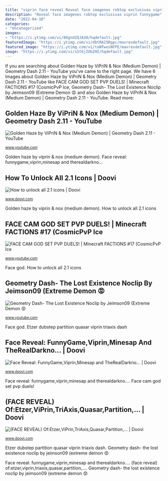 ```yaml
---
title: "viprin face reveal Reveal face imagenes robtop exclusivas viprin funnygame"
description: "Reveal face imagenes robtop exclusivas viprin funnygame"
date: "2022-04-10"
categories:
- "Uncategorized"
images:
- "https://i.ytimg.com/vi/8OgndZQJA30/hqdefault.jpg"
featuredImage: "https://i.ytimg.com/vi/dbtRA25Rgpc/maxresdefault.jpg"
featured_image: "https://i.ytimg.com/vi/toWTwosNFPE/maxresdefault.jpg"
image: "https://i.ytimg.com/vi/sSt6jZUbZHI/hqdefault.jpg"
---
```


If you are searching about Golden Haze by ViPriN &amp; Nox (Medium Demon) | Geometry Dash 2.11 - YouTube you've came to the right page. We have 6 Images about Golden Haze by ViPriN &amp; Nox (Medium Demon) | Geometry Dash 2.11 - YouTube like FACE CAM GOD SET PVP DUELS! | Minecraft FACTIONS #17 (CosmicPvP Ice, Geometry Dash- The Lost Existence Noclip by Jeimson09 (Extreme Demon 😡 and also Golden Haze by ViPriN &amp; Nox (Medium Demon) | Geometry Dash 2.11 - YouTube. Read more:

## Golden Haze By ViPriN &amp; Nox (Medium Demon) | Geometry Dash 2.11 - YouTube

![Golden Haze by ViPriN &amp; Nox (Medium Demon) | Geometry Dash 2.11 - YouTube](https://i.ytimg.com/vi/8gk2MaJh-Y0/maxresdefault.jpg "Geometry dash- the lost existence noclip by jeimson09 (extreme demon 😡")

<small>www.youtube.com</small>

Golden haze by viprin &amp; nox (medium demon). Face reveal: funnygame,viprin,minesap and therealdarkno...

## How To Unlock All 2.1 Icons | Doovi

![How to unlock all 2.1 icons | Doovi](https://i.ytimg.com/vi/8OgndZQJA30/hqdefault.jpg "(face reveal) of:etzer,viprin,triaxis,quasar,partition,...")

<small>www.doovi.com</small>

Golden haze by viprin &amp; nox (medium demon). How to unlock all 2.1 icons

## FACE CAM GOD SET PVP DUELS! | Minecraft FACTIONS #17 (CosmicPvP Ice

![FACE CAM GOD SET PVP DUELS! | Minecraft FACTIONS #17 (CosmicPvP Ice](https://i.ytimg.com/vi/toWTwosNFPE/maxresdefault.jpg "Unlock icons geometry cómo muerte efectos guitarherostyles desbloquear todos dash los")

<small>www.youtube.com</small>

Face god. How to unlock all 2.1 icons

## Geometry Dash- The Lost Existence Noclip By Jeimson09 (Extreme Demon 😡

![Geometry Dash- The Lost Existence Noclip by Jeimson09 (Extreme Demon 😡](https://i.ytimg.com/vi/dbtRA25Rgpc/maxresdefault.jpg "(face reveal) of:etzer,viprin,triaxis,quasar,partition,...")

<small>www.youtube.com</small>

Face god. Etzer dubstep partition quasar viprin triaxis dash

## Face Reveal: FunnyGame,Viprin,Minesap And TheRealDarkno... | Doovi

![Face Reveal: FunnyGame,Viprin,Minesap and TheRealDarkno... | Doovi](https://i.ytimg.com/vi/kaIwZ4YRNtg/hqdefault.jpg "Unlock icons geometry cómo muerte efectos guitarherostyles desbloquear todos dash los")

<small>www.doovi.com</small>

Face reveal: funnygame,viprin,minesap and therealdarkno.... Face cam god set pvp duels!

## (FACE REVEAL) Of:Etzer,ViPrin,TriAxis,Quasar,Partition,... | Doovi

![(FACE REVEAL) Of:Etzer,ViPrin,TriAxis,Quasar,Partition,... | Doovi](https://i.ytimg.com/vi/sSt6jZUbZHI/hqdefault.jpg "Etzer dubstep partition quasar viprin triaxis dash")

<small>www.doovi.com</small>

Etzer dubstep partition quasar viprin triaxis dash. Geometry dash- the lost existence noclip by jeimson09 (extreme demon 😡

Face reveal: funnygame,viprin,minesap and therealdarkno.... (face reveal) of:etzer,viprin,triaxis,quasar,partition,.... Geometry dash- the lost existence noclip by jeimson09 (extreme demon 😡

